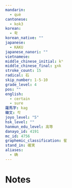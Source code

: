 ```yaml
---
mandarin:
  - què
cantonese:
  - kok3
korean:
  - 확
korean_native: ""
japanese:
  - KAKU
japanese_nanori: ""
vietnamese:
middle_chinese_initial: kʰ
middle_chinese_final: ɣʌk
stroke_count: 15
radical: 石
skip_number: 1-5-10
grade_level: 4
pos: ""
english:
  - certain
  - sure
羅馬字: kag
韓文: 칵
joyo_level: "5"
hsk_level: ""
hanmun_edu_level: 高等
danayo_id: 4191
mc_id: 4756
graphemic_classification: 隺
stand_in: 確実
aliases:
  - 确
---
```


# Notes
